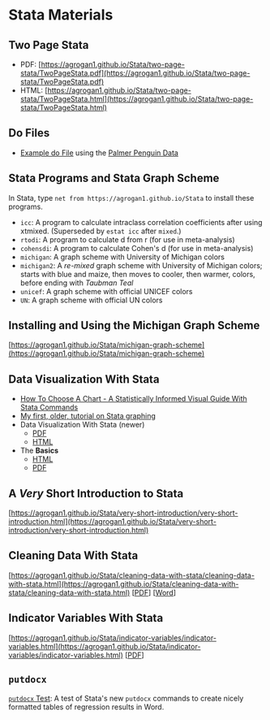 # Stata Materials

## Two Page Stata

* PDF: [https://agrogan1.github.io/Stata/two-page-stata/TwoPageStata.pdf](https://agrogan1.github.io/Stata/two-page-stata/TwoPageStata.pdf)
* HTML: [https://agrogan1.github.io/Stata/two-page-stata/TwoPageStata.html](https://agrogan1.github.io/Stata/two-page-stata/TwoPageStata.html)

## Do Files

* [Example do File](https://github.com/agrogan1/Stata/blob/master/do-files) using the [Palmer Penguin Data](https://allisonhorst.github.io/palmerpenguins/)

## Stata Programs and Stata Graph Scheme

In Stata, type `net from https://agrogan1.github.io/Stata` to install these programs.

* `icc`: A program to calculate intraclass correlation coefficients after using xtmixed. (Superseded by `estat icc` after `mixed`.)
* `rtodi`: A program to calculate d from r (for use in meta-analysis)
* `cohensdi`: A program to calculate Cohen's d (for use in meta-analysis)
* `michigan`: A graph scheme with University of Michigan colors
* `michigan2`: A *re-mixed* graph scheme with University of Michigan colors; starts with blue and maize, then moves to cooler, then warmer, colors, before ending with *Taubman Teal*
* `unicef`: A graph scheme with official UNICEF colors
* `UN`: A graph scheme with official UN colors

## Installing and Using the Michigan Graph Scheme

[https://agrogan1.github.io/Stata/michigan-graph-scheme](https://agrogan1.github.io/Stata/michigan-graph-scheme)

## Data Visualization With Stata

* [How To Choose A Chart - A Statistically Informed Visual Guide With Stata Commands](https://agrogan1.github.io/Stata/how-to-choose-a-chart-a-visual-guide-with-Stata/how-to-choose-a-chart-a-visual-guide-with-Stata.pdf)
* [My first, older, tutorial on Stata graphing](https://agrogan1.github.io/Stata/stata-graphing/index.html)
* Data Visualization With Stata (newer)
    + [PDF](https://agrogan1.github.io/Stata/data-visualization-with-Stata/data-visualization-with-Stata.pdf) 
    + [HTML](https://agrogan1.github.io/Stata/data-visualization-with-Stata/data-visualization-with-Stata.html)
* The **Basics**
    + [HTML](https://agrogan1.github.io/Stata/data-visualization-with-Stata-the-basics/data-visualization-with-Stata-the-basics.html)
    + [PDF](https://agrogan1.github.io/Stata/data-visualization-with-Stata-the-basics/data-visualization-with-Stata-the-basics.pdf)

## A *Very* Short Introduction to Stata

[https://agrogan1.github.io/Stata/very-short-introduction/very-short-introduction.html](https://agrogan1.github.io/Stata/very-short-introduction/very-short-introduction.html)

## Cleaning Data With Stata

[https://agrogan1.github.io/Stata/cleaning-data-with-stata/cleaning-data-with-stata.html](https://agrogan1.github.io/Stata/cleaning-data-with-stata/cleaning-data-with-stata.html) [[PDF](https://agrogan1.github.io/Stata/cleaning-data-with-stata/cleaning-data-with-stata.pdf)] [[Word](https://agrogan1.github.io/Stata/cleaning-data-with-stata/cleaning-data-with-stata.docx)]

## Indicator Variables With Stata

[https://agrogan1.github.io/Stata/indicator-variables/indicator-variables.html](https://agrogan1.github.io/Stata/indicator-variables/indicator-variables.html) [[PDF](https://agrogan1.github.io/Stata/indicator-variables/indicator-variables.pdf)]

## `putdocx`

[`putdocx` Test](https://github.com/agrogan1/Stata/tree/master/putdocx-test):  A test of Stata's new `putdocx` commands to create nicely formatted tables of regression results in Word.





